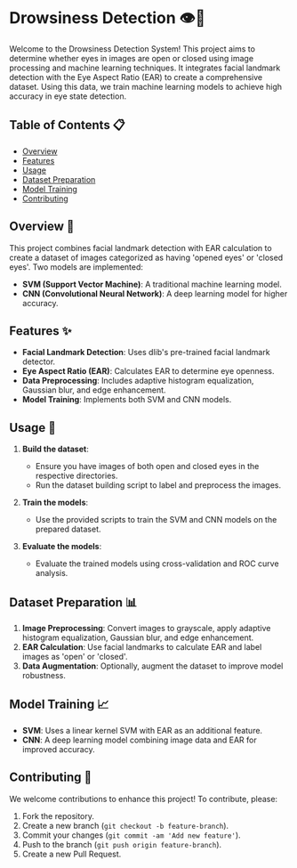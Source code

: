 # Drowsiness Detection 👁️👀

Welcome to the Drowsiness Detection System! This project aims to determine whether eyes in images are open or closed using image processing and machine learning techniques. It integrates facial landmark detection with the Eye Aspect Ratio (EAR) to create a comprehensive dataset. Using this data, we train machine learning models to achieve high accuracy in eye state detection.

## Table of Contents 📋
- [Overview](#overview-)
- [Features](#features-)
- [Usage](#usage-)
- [Dataset Preparation](#dataset-preparation-)
- [Model Training](#model-training-)
- [Contributing](#contributing-)

## Overview 🌟
This project combines facial landmark detection with EAR calculation to create a dataset of images categorized as having 'opened eyes' or 'closed eyes'. Two models are implemented:
- **SVM (Support Vector Machine)**: A traditional machine learning model.
- **CNN (Convolutional Neural Network)**: A deep learning model for higher accuracy.

## Features ✨
- **Facial Landmark Detection**: Uses dlib's pre-trained facial landmark detector.
- **Eye Aspect Ratio (EAR)**: Calculates EAR to determine eye openness.
- **Data Preprocessing**: Includes adaptive histogram equalization, Gaussian blur, and edge enhancement.
- **Model Training**: Implements both SVM and CNN models.

## Usage 🚀
1. **Build the dataset**:
    - Ensure you have images of both open and closed eyes in the respective directories.
    - Run the dataset building script to label and preprocess the images.

2. **Train the models**:
    - Use the provided scripts to train the SVM and CNN models on the prepared dataset.

3. **Evaluate the models**:
    - Evaluate the trained models using cross-validation and ROC curve analysis.

## Dataset Preparation 📊
1. **Image Preprocessing**: Convert images to grayscale, apply adaptive histogram equalization, Gaussian blur, and edge enhancement.
2. **EAR Calculation**: Use facial landmarks to calculate EAR and label images as 'open' or 'closed'.
3. **Data Augmentation**: Optionally, augment the dataset to improve model robustness.

## Model Training 📈
- **SVM**: Uses a linear kernel SVM with EAR as an additional feature.
- **CNN**: A deep learning model combining image data and EAR for improved accuracy.

## Contributing 🤝
We welcome contributions to enhance this project! To contribute, please:
1. Fork the repository.
2. Create a new branch (`git checkout -b feature-branch`).
3. Commit your changes (`git commit -am 'Add new feature'`).
4. Push to the branch (`git push origin feature-branch`).
5. Create a new Pull Request.
